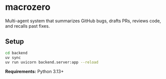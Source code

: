 # macrozero

Multi-agent system that summarizes GitHub bugs, drafts PRs, reviews code, and recalls past fixes.

## Setup

```bash
cd backend
uv sync
uv run uvicorn backend.server:app --reload
```

**Requirements:** Python 3.13+
